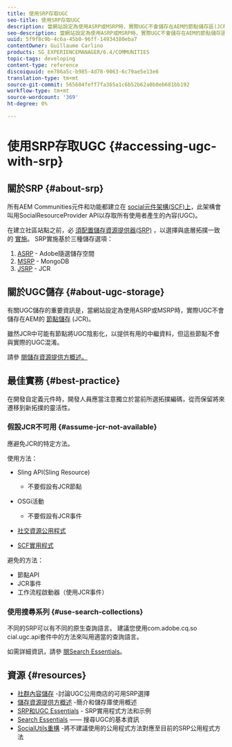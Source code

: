 ```yaml
---
title: 使用SRP存取UGC
seo-title: 使用SRP存取UGC
description: 當網站設定為使用ASRP或MSRP時，實際UGC不會儲存在AEM的節點儲存區(JCR)中
seo-description: 當網站設定為使用ASRP或MSRP時，實際UGC不會儲存在AEM的節點儲存區(JCR)中
uuid: 5f9f8c9b-4c6a-45b0-96ff-14934380eba7
contentOwner: Guillaume Carlino
products: SG_EXPERIENCEMANAGER/6.4/COMMUNITIES
topic-tags: developing
content-type: reference
discoiquuid: ee786a5c-b985-4d78-9063-6c79ae5e13e6
translation-type: tm+mt
source-git-commit: 565604feff7fa365a1c6b52b62a0b0eb681bb192
workflow-type: tm+mt
source-wordcount: '369'
ht-degree: 0%

---
```



# 使用SRP存取UGC {#accessing-ugc-with-srp}

## 關於SRP {#about-srp}

所有AEM Communities元件和功能都建立在 [social元件架構(SCF)上](scf.md)，此架構會叫用SocialResourceProvider API以存取所有使用者產生的內容(UGC)。

在建立社區站點之前，必 [須配置儲存資源提供器(SRP)](working-with-srp.md) ，以選擇與底層拓撲一致的 [實施](topologies.md)。 SRP實施基於三種儲存選項：

1. [ASRP](asrp.md) - Adobe隨選儲存空間
2. [MSRP](msrp.md) - MongoDB
3. [JSRP](jsrp.md) - JCR

## 關於UGC儲存 {#about-ugc-storage}

有關UGC儲存的重要資訊是，當網站設定為使用ASRP或MSRP時，實際UGC不會儲存在AEM的 [節點儲存](../../help/sites-deploying/data-store-config.md) (JCR)。

雖然JCR中可能有節點將UGC陰影化，以提供有用的中繼資料，但這些節點不會與實際的UGC混淆。

請參 [閱儲存資源提供方概述。](srp.md)

## 最佳實務 {#best-practice}

在開發自定義元件時，開發人員應當注意獨立於當前所選拓撲編碼，從而保留將來遷移到新拓撲的靈活性。

### 假設JCR不可用 {#assume-jcr-not-available}

應避免JCR的特定方法。

使用方法：

* Sling API(Sling Resource)
   * 不要假設有JCR節點

* OSGi活動
   * 不要假設有JCR事件

* [社交資源公用程式](socialutils.md#socialresourceutilities-package)
* [SCF實用程式](socialutils.md#scfutilities-package)

避免的方法：

* 節點API
* JCR事件
* 工作流程啟動器（使用JCR事件）

### 使用搜尋系列 {#use-search-collections}

不同的SRP可以有不同的原生查詢語言。 建議您使用com.adobe.cq.so [](https://helpx.adobe.com/experience-manager/6-4/sites/developing/using/reference-materials/javadoc/com/adobe/cq/social/ugc/api/package-summary.html) cial.ugc.api套件中的方法來叫用適當的查詢語言。

如需詳細資訊，請參 [閱Search Essentials](search-implementation.md)。

## 資源 {#resources}

* [社群內容儲存](working-with-srp.md) -討論UGC公用商店的可用SRP選擇
* [儲存資源提供方概述](srp.md) -簡介和儲存庫使用概述
* [SRP和UGC Essentials](srp-and-ugc.md) - SRP實用程式方法和示例
* [Search Essentials](search-implementation.md) —— 搜尋UGC的基本資訊
* [SocialUtils重構](socialutils.md) -將不建議使用的公用程式方法對應至目前的SRP公用程式方法
